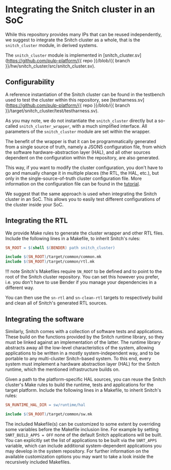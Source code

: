 # Integrating the Snitch cluster in an SoC

While this repository provides many IPs that can be reused independently, we suggest to integrate the Snitch cluster as a whole, that is the `snitch_cluster` module, in derived systems.

The `snitch_cluster` module is implemented in [snitch_cluster.sv](https://github.com/pulp-platform/{{ repo }}/blob/{{ branch }}/hw/snitch_cluster/src/snitch_cluster.sv).

## Configurability

A reference instantiation of the Snitch cluster can be found in the testbench used to test the cluster within this repository, see [testharness.sv](https://github.com/pulp-platform/{{ repo }}/blob/{{ branch }}/target/snitch_cluster/test/testharness.sv).

As you may note, we do not instantiate the `snitch_cluster` directly but a so-called `snitch_cluster_wrapper`, with a much simplified interface. All parameters of the `snitch_cluster` module are set within the wrapper.

The benefit of the wrapper is that it can be programmatically generated from a single source of truth, namely a JSON5 configuration file, from which the software hardware-abstraction layer (HAL), and all other sources dependent on the configuration within the repository, are also generated.

This way, if you want to modify the cluster configuration, you don't have to go and manually change it in multiple places (the RTL, the HAL, etc.), but only in the single-source-of-truth cluster configuration file. More information on the configuration file can be found in the [tutorial](tutorial.md#configuring-the-hardware).

We suggest that the same approach is used when integrating the Snitch cluster in an SoC. This allows you to easily test different configurations of the cluster inside your SoC.

## Integrating the RTL

We provide Make rules to generate the cluster wrapper and other RTL files. Include the following lines in a Makefile, to inherit Snitch's rules:
```Makefile
SN_ROOT = $(shell $(BENDER) path snitch_cluster)

include $(SN_ROOT)/target/common/common.mk
include $(SN_ROOT)/target/common/rtl.mk
```

!!! note
    Snitch's Makefiles require `SN_ROOT` to be defined and to point to the root of the Snitch cluster repository. You can set this however you prefer, i.e. you don't have to use Bender if you manage your dependencies in a different way.

You can then use the `sn-rtl` and `sn-clean-rtl` targets to respectively build and clean all of Snitch's generated RTL sources.
<!-- TODO(colluca): In Picobello we explicitly use the $(SN_CLUSTER_WRAPPER) $(SN_CLUSTER_PKG) variables to build only the generated sources that depend on the cluster config. Find a common ground, probably define targets for only those files. -->

## Integrating the software

Similarly, Snitch comes with a collection of software tests and applications. These build on the functions provided by the Snitch runtime library, so they must be linked against an implementation of the latter. The runtime library abstracts away all the low-level characteristics of the system, allowing applications to be written in a mostly system-independent way, and to be portable to any multi-cluster Snitch-based system.
To this end, every system must implement a hardware abstraction layer (HAL) for the Snitch runtime, which the mentioned infrastructure builds on.

Given a path to the platform-specific HAL sources, you can reuse the Snitch cluster's Make rules to build the runtime, tests and applications for the target platform.
Include the following lines in a Makefile, to inherit Snitch's rules:

```Makefile
SN_RUNTIME_HAL_DIR = sw/runtime/hal

include $(SN_ROOT)/target/common/sw.mk
```

The included Makefile(s) can be customized to some extent by overriding some variables before the Makefile inclusion line.
For example by setting `SNRT_BUILD_APPS = OFF` none of the default Snitch applications will be built.
You can explicitly set the list of applications to be built via the `SNRT_APPS` variable, which can include additional system-dependent applications you may develop in the system repository. For further information on the available customization options you may want to take a look inside the recursively included Makefiles.
